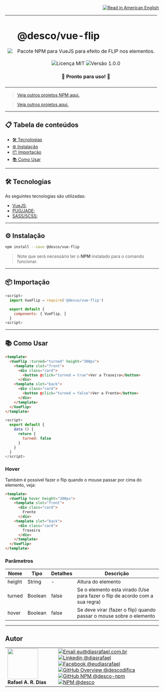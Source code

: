 <div align="right">
  <a href="README.US.md">
    <img alt="Read in American English" src="https://img.shields.io/static/v1?label=&message=Read+in+American+English&color=red&style=for-the-badge" />
  </a>
</div>

<table>
  <tr>
    <td><img src="https://i.ibb.co/Wsqqvz5/vue-flip.png"></td>
    <td>  
      <h1>@desco/vue-flip</h1>
      Pacote NPM para VueJS para efeito de FLIP nos elementos.
      <br /><br />
      <div align="center">
        <img alt="Licença MIT" src="https://img.shields.io/static/v1?label=Licen%C3%A7a&message=MIT&color=green&style=for-the-badge">
        <img alt="Versão 1.0.0" src="https://img.shields.io/static/v1?label=Vers%C3%A3o&message=1.0.0&color=blue&style=for-the-badge">
      </div>
      <h4 align="center"> 
        🚀 Pronto para uso! 🚀
      </h4>
    </td>
  </tr>
</table>

> <a href="https://github.com/desco-npm" target="_blank">Veja outros projetos NPM aqui.</a>

> <a href="https://github.com/descoifica" target="_blank">Veja outros projetos aqui.</a>

---

## 📋 Tabela de conteúdos

- [🛠️ Tecnologias](#Tecnologias)
- [⚙️ Instalação](#Instalação)
- [📦 Importação](#Importação)
- [📚 Como Usar](#Como-Usar)

---

<a name="Tecnologias"></a>

## 🛠️ Tecnologias

As seguintes tecnologias são utilizadas:

- [VueJS](https://vuejs.org/);
- [PUG/JADE](https://jade-lang.com/);
- [SASS/SCSS](https://sass-lang.com/);

---

<a name="Instalação"></a>

## ⚙️ Instalação

```bash
npm install --save @desco/vue-flip
```

> Note que será necessário ter o **NPM** instalado para o comando funcionar.

---

<a name="Importação"></a>

## 📦 Importação

```js
<script>
  import VueFlip = require('@desco/vue-flip')

  export default {
    components: { VueFlip, }
  }
<script>
```

---

<a name="Como-Usar"></a>

## 📚 Como Usar

```html
<template>
  <VueFlip :turned="turned" height="300px">
    <template slot="front">
      <div class="card">
        <button @click="turned = true">Ver a Traseira</button>
      </div>
    <template slot="back">
      <div class="card">
        <button @click="turned = false">Ver a Frente</button>
      </div>
    </template>
  </VueFlip>
</template>
```

```js
<script>
  export default {
    data () {
      return {
        turned: false
      }
    }
  }
</script>
```

### Hover

Também é possível fazer o flip quando o mouse passar por cima do elemento, veja:

```html
<template>
  <VueFlip hover height="300px">
    <template slot="front">
      <div class="card">
        Frente
      </div>
    <template slot="back">
      <div class="card">
        Traseira
      </div>
    </template>
  </VueFlip>
</template>
```

### Parâmetros

| Nome   | Tipo    | Detalhes | Descrição                                                                   |
| ------ | ------- | -------- | --------------------------------------------------------------------------- |
| height | String  | -        | Altura do elemento                                                          |
| turned | Boolean | false    | Se o elemento esta virado (Use para fazer o flip de acordo com a sua regra) |
| hover  | Boolean | false    | Se deve virar (fazer o flip) quando passar o mouse sobre o elemento         |

---

## Autor

<table>
  <tr>
    <td width="150px">
      <img src="https://scontent.fsdu1-1.fna.fbcdn.net/v/t1.0-9/539886_235546170253505_5977326689811409130_n.jpg?_nc_cat=106&ccb=3&_nc_sid=174925&_nc_eui2=AeGgFWn_fWInwRkTo3mHSP993TbQ0TzG0Y3dNtDRPMbRjS-eZL1tr4I5maqz6O-jva9qWnIxKOsD3UtSm9CTeCys&_nc_ohc=Qw6NaDGrtIgAX9uFF2c&_nc_ht=scontent.fsdu1-1.fna&oh=5ebac9874d7a24e157c8c99fd965c2a4&oe=606539CE" width="100px;" alt=""/>
      <b>Rafael A. R. Dias</b>
    </td>
    <td>  
      <a href="mailto:eu@diasrafael.com.br" target="_blank" >
        <img alt="Email eu@diasrafael.com.br" src="https://img.shields.io/static/v1?label=Email&message=eu@diasrafael.com.br&color=red&logo=gmail&style=for-the-badge">
      </a>
      <a href="https://www.linkedin.com/in/diasrafael/" target="_blank">
        <img alt="Linkedin @diasrafael" src="https://img.shields.io/static/v1?label=Linkedin&message=@diasrafael&color=blue&logo=linkedin&style=for-the-badge">
      </a>
      <a href="https://www.facebook.com/eudiasrafael" target="_blank">
        <img alt="Facebook @eudiasrafael" src="https://img.shields.io/static/v1?label=Facebook&message=@eudiasrafael&color=blue&logo=facebook&style=for-the-badge">
      </a>
      <a href="https://github.com/descodifica" target="_blank">
        <img alt="GitHub Overview @descodifica" src="https://img.shields.io/static/v1?label=GitHub+Overview&message=@descodifica&color=black&logo=github&style=for-the-badge">
      </a>
      <a href="https://github.com/desco-npm" target="_blank">
        <img alt="GitHub NPM @desco-npm" src="https://img.shields.io/static/v1?label=GitHub+NPM&message=@desco-npm&color=black&logo=github&style=for-the-badge">
      </a>
      <a href="https://www.npmjs.com/org/desco" target="_blank">
        <img alt="NPM @desco" src="https://img.shields.io/static/v1?label=NPM&message=@desco&color=red&logo=npm&style=for-the-badge">
      </a>
    </td>
  </tr>
</table>

